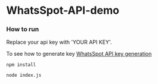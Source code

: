﻿# WhatsSpot-API-demo
 
 <h3>How to run</h3>
 
 Replace your api key with 'YOUR API KEY'.
 
 To see how to generate key <a href="https://whatsspot.in/docs/index.html#api-key-content" target="_blank">WhatsSpot API key generation</a>
 
 ```
 npm install
 
 node index.js
 
 ```
